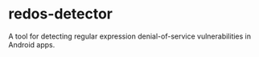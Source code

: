 # redos-detector
A tool for detecting regular expression denial-of-service vulnerabilities in Android apps.
